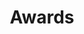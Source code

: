 ---
title: Awards
cms_exclude: true

# View.
view: card

# Optional header image (relative to `static/media/` folder).
banner:
  caption: ''
  image: ''
---